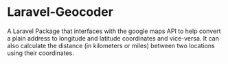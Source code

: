 # Laravel-Geocoder
A Laravel Package that interfaces with the google maps API to help convert a plain address to longitude and latitude coordinates and vice-versa. It can also calculate the distance (in kilometers or miles) between two locations using their coordinates.
